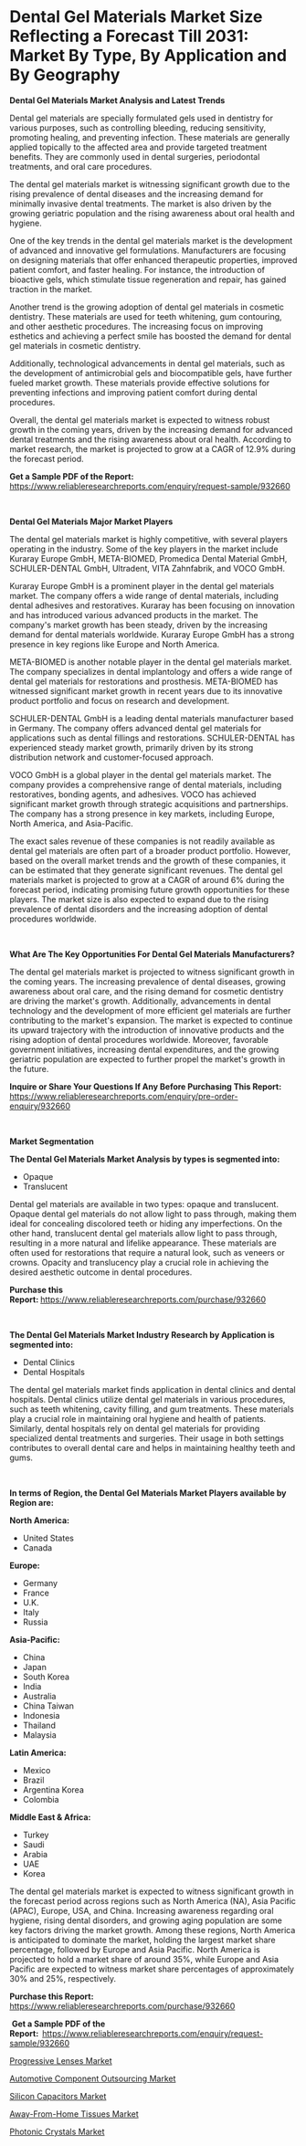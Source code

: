 <p><h1>Dental Gel Materials Market Size Reflecting a Forecast Till 2031: Market By Type, By Application and By Geography</h1></p><p><strong>Dental Gel Materials Market Analysis and Latest Trends</strong></p>
<p><p>Dental gel materials are specially formulated gels used in dentistry for various purposes, such as controlling bleeding, reducing sensitivity, promoting healing, and preventing infection. These materials are generally applied topically to the affected area and provide targeted treatment benefits. They are commonly used in dental surgeries, periodontal treatments, and oral care procedures.</p><p>The dental gel materials market is witnessing significant growth due to the rising prevalence of dental diseases and the increasing demand for minimally invasive dental treatments. The market is also driven by the growing geriatric population and the rising awareness about oral health and hygiene.</p><p>One of the key trends in the dental gel materials market is the development of advanced and innovative gel formulations. Manufacturers are focusing on designing materials that offer enhanced therapeutic properties, improved patient comfort, and faster healing. For instance, the introduction of bioactive gels, which stimulate tissue regeneration and repair, has gained traction in the market.</p><p>Another trend is the growing adoption of dental gel materials in cosmetic dentistry. These materials are used for teeth whitening, gum contouring, and other aesthetic procedures. The increasing focus on improving esthetics and achieving a perfect smile has boosted the demand for dental gel materials in cosmetic dentistry.</p><p>Additionally, technological advancements in dental gel materials, such as the development of antimicrobial gels and biocompatible gels, have further fueled market growth. These materials provide effective solutions for preventing infections and improving patient comfort during dental procedures.</p><p>Overall, the dental gel materials market is expected to witness robust growth in the coming years, driven by the increasing demand for advanced dental treatments and the rising awareness about oral health. According to market research, the market is projected to grow at a CAGR of 12.9% during the forecast period.</p></p>
<p><strong>Get a Sample PDF of the Report:&nbsp;</strong> <a href="https://www.reliableresearchreports.com/enquiry/request-sample/932660">https://www.reliableresearchreports.com/enquiry/request-sample/932660</a></p>
<p>&nbsp;</p>
<p><strong>Dental Gel Materials Major Market Players</strong></p>
<p><p>The dental gel materials market is highly competitive, with several players operating in the industry. Some of the key players in the market include Kuraray Europe GmbH, META-BIOMED, Promedica Dental Material GmbH, SCHULER-DENTAL GmbH, Ultradent, VITA Zahnfabrik, and VOCO GmbH.</p><p>Kuraray Europe GmbH is a prominent player in the dental gel materials market. The company offers a wide range of dental materials, including dental adhesives and restoratives. Kuraray has been focusing on innovation and has introduced various advanced products in the market. The company's market growth has been steady, driven by the increasing demand for dental materials worldwide. Kuraray Europe GmbH has a strong presence in key regions like Europe and North America.</p><p>META-BIOMED is another notable player in the dental gel materials market. The company specializes in dental implantology and offers a wide range of dental gel materials for restorations and prosthesis. META-BIOMED has witnessed significant market growth in recent years due to its innovative product portfolio and focus on research and development.</p><p>SCHULER-DENTAL GmbH is a leading dental materials manufacturer based in Germany. The company offers advanced dental gel materials for applications such as dental fillings and restorations. SCHULER-DENTAL has experienced steady market growth, primarily driven by its strong distribution network and customer-focused approach.</p><p>VOCO GmbH is a global player in the dental gel materials market. The company provides a comprehensive range of dental materials, including restoratives, bonding agents, and adhesives. VOCO has achieved significant market growth through strategic acquisitions and partnerships. The company has a strong presence in key markets, including Europe, North America, and Asia-Pacific.</p><p>The exact sales revenue of these companies is not readily available as dental gel materials are often part of a broader product portfolio. However, based on the overall market trends and the growth of these companies, it can be estimated that they generate significant revenues. The dental gel materials market is projected to grow at a CAGR of around 6% during the forecast period, indicating promising future growth opportunities for these players. The market size is also expected to expand due to the rising prevalence of dental disorders and the increasing adoption of dental procedures worldwide.</p></p>
<p>&nbsp;</p>
<p><strong>What Are The Key Opportunities For Dental Gel Materials Manufacturers?</strong></p>
<p><p>The dental gel materials market is projected to witness significant growth in the coming years. The increasing prevalence of dental diseases, growing awareness about oral care, and the rising demand for cosmetic dentistry are driving the market's growth. Additionally, advancements in dental technology and the development of more efficient gel materials are further contributing to the market's expansion. The market is expected to continue its upward trajectory with the introduction of innovative products and the rising adoption of dental procedures worldwide. Moreover, favorable government initiatives, increasing dental expenditures, and the growing geriatric population are expected to further propel the market's growth in the future.</p></p>
<p><strong>Inquire or Share Your Questions If Any Before Purchasing This Report:</strong> <a href="https://www.reliableresearchreports.com/enquiry/pre-order-enquiry/932660">https://www.reliableresearchreports.com/enquiry/pre-order-enquiry/932660</a></p>
<p>&nbsp;</p>
<p><strong>Market Segmentation</strong></p>
<p><strong>The Dental Gel Materials Market Analysis by types is segmented into:</strong></p>
<p><ul><li>Opaque</li><li>Translucent</li></ul></p>
<p><p>Dental gel materials are available in two types: opaque and translucent. Opaque dental gel materials do not allow light to pass through, making them ideal for concealing discolored teeth or hiding any imperfections. On the other hand, translucent dental gel materials allow light to pass through, resulting in a more natural and lifelike appearance. These materials are often used for restorations that require a natural look, such as veneers or crowns. Opacity and translucency play a crucial role in achieving the desired aesthetic outcome in dental procedures.</p></p>
<p><strong>Purchase this Report:&nbsp;</strong><a href="https://www.reliableresearchreports.com/purchase/932660">https://www.reliableresearchreports.com/purchase/932660</a></p>
<p>&nbsp;</p>
<p><strong>The Dental Gel Materials Market Industry Research by Application is segmented into:</strong></p>
<p><ul><li>Dental Clinics</li><li>Dental Hospitals</li></ul></p>
<p><p>The dental gel materials market finds application in dental clinics and dental hospitals. Dental clinics utilize dental gel materials in various procedures, such as teeth whitening, cavity filling, and gum treatments. These materials play a crucial role in maintaining oral hygiene and health of patients. Similarly, dental hospitals rely on dental gel materials for providing specialized dental treatments and surgeries. Their usage in both settings contributes to overall dental care and helps in maintaining healthy teeth and gums.</p></p>
<p>&nbsp;</p>
<p><strong>In terms of Region, the Dental Gel Materials Market Players available by Region are:</strong></p>
<p>
    <p> <strong> North America: </strong>
        <ul>
            <li>United States</li>
            <li>Canada</li>
        </ul>
        </p> 
    <p> <strong> Europe: </strong>
        <ul>
            <li>Germany</li>
            <li>France</li>
            <li>U.K.</li>
            <li>Italy</li>
            <li>Russia</li>
        </ul>
        </p> 
    <p> <strong> Asia-Pacific: </strong>
        <ul>
            <li>China</li>
            <li>Japan</li>
            <li>South Korea</li>
            <li>India</li>
            <li>Australia</li>
            <li>China Taiwan</li>
            <li>Indonesia</li>
            <li>Thailand</li>
            <li>Malaysia</li>
        </ul>
        </p> 
    <p> <strong> Latin America: </strong>
        <ul>
            <li>Mexico</li>
            <li>Brazil</li>
            <li>Argentina Korea</li>
            <li>Colombia</li>
        </ul>
        </p> 
    <p> <strong> Middle East & Africa: </strong>
        <ul>
            <li>Turkey</li>
            <li>Saudi</li>
            <li>Arabia</li>
            <li>UAE</li>
            <li>Korea</li>
        </ul>
    </p>
    </p>
<p><p>The dental gel materials market is expected to witness significant growth in the forecast period across regions such as North America (NA), Asia Pacific (APAC), Europe, USA, and China. Increasing awareness regarding oral hygiene, rising dental disorders, and growing aging population are some key factors driving the market growth. Among these regions, North America is anticipated to dominate the market, holding the largest market share percentage, followed by Europe and Asia Pacific. North America is projected to hold a market share of around 35%, while Europe and Asia Pacific are expected to witness market share percentages of approximately 30% and 25%, respectively.</p></p>
<p><strong>Purchase this Report: </strong><a href="https://www.reliableresearchreports.com/purchase/932660">https://www.reliableresearchreports.com/purchase/932660</a></p>
<p>&nbsp;<strong>Get a Sample PDF of the Report:&nbsp;&nbsp;</strong><a href="https://www.reliableresearchreports.com/enquiry/request-sample/932660">https://www.reliableresearchreports.com/enquiry/request-sample/932660</a></p>
<p><strong></strong></p>
<p><p><a href="https://medium.com/@scottford2001/progressive-lenses-market-insight-market-trends-growth-forecasted-from-2024-to-2031-596f7fdee24e">Progressive Lenses Market</a></p><p><a href="https://github.com/jj19131/Market-Research-Report-List-1/blob/main/automotive-component-outsourcing-market.md">Automotive Component Outsourcing Market</a></p><p><a href="https://medium.com/p/21fac0841989/edit">Silicon Capacitors Market</a></p><p><a href="https://github.com/jhcraigie/Market-Research-Report-List-1/blob/main/away-from-home-tissues-market.md">Away-From-Home Tissues Market</a></p><p><a href="https://medium.com/p/7651453e693e/edit">Photonic Crystals Market</a></p></p>
